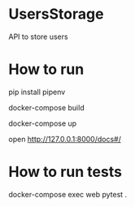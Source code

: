 # UsersStorage
API to store users
# How to run
pip install pipenv

docker-compose build

docker-compose up

open http://127.0.0.1:8000/docs#/

# How to run tests
docker-compose exec web pytest .
